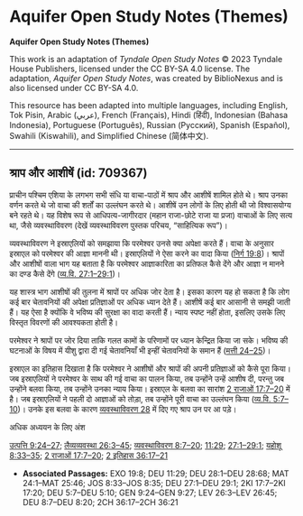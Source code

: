 # Aquifer Open Study Notes (Themes)

**Aquifer Open Study Notes (Themes)**

This work is an adaptation of *Tyndale Open Study Notes* © 2023 Tyndale House Publishers, licensed under the CC BY\-SA 4\.0 license. The adaptation, *Aquifer Open Study Notes*, was created by BiblioNexus and is also licensed under CC BY\-SA 4\.0\.

This resource has been adapted into multiple languages, including English, Tok Pisin, Arabic (عربي), French (Français), Hindi (हिंदी), Indonesian (Bahasa Indonesia), Portuguese (Português), Russian (Русский), Spanish (Español), Swahili (Kiswahili), and Simplified Chinese (简体中文).



--------------------------------

## श्राप और आशीषें (id: 709367)

प्राचीन पश्चिम एशिया के लगभग सभी संधि या वाचा\-पाठों में श्राप और आशीषें शामिल होते थे। श्राप उनका वर्णन करते थे जो वाचा की शर्तों का उल्लंघन करते थे। आशीषें उन लोगों के लिए होती थी जो विश्वासयोग्य बने रहते थे। यह विशेष रूप से आधिपत्य\-जागीरदार (महान राजा\-छोटे राजा या प्रजा) वाचाओं के लिए सत्य था, जैसे व्यवस्थाविवरण (देखें व्यवस्थाविवरण पुस्तक परिचय, “साहित्यिक रूप”)।

व्यवस्थाविवरण ने इस्राएलियों को समझाया कि परमेश्वर उनसे क्या अपेक्षा करते हैं। वाचा के अनुसार इस्राएल को परमेश्वर की आज्ञा माननी थी। इस्राएलियों ने ऐसा करने का वादा किया ([निर्ग 19:8](https://ref.ly/Exod19:8))। श्रापों और आशीषों वाला भाग यह बताता है कि परमेश्वर आज्ञाकारिता का प्रतिफल कैसे देंगे और आज्ञा न मानने का दण्ड कैसे देंगे ([व्य.वि. 27:1–29:1](https://ref.ly/Deut27:1-Deut29:1))।

यह शास्त्र भाग आशीषों की तुलना में श्रापों पर अधिक जोर देता है। इसका कारण यह हो सकता है कि लोग कई बार चेतावनियों की अपेक्षा प्रतिज्ञाओं पर अधिक ध्यान देते हैं। आशीषें कई बार आसानी से समझी जाती हैं। यह ऐसा है क्योंकि वे भविष्य की सुरक्षा का वादा करती हैं। न्याय स्पष्ट नहीं होता, इसलिए उसके लिए विस्तृत विवरणों की आवश्यकता होती है।

परमेश्वर ने श्रापों पर जोर दिया ताकि गलत कामों के परिणामों पर ध्यान केन्द्रित किया जा सके। भविष्य की घटनाओं के विषय में यीशु द्वारा दी गई चेतावनियाँ भी इन्हीं चेतावनियों के समान हैं ([मत्ती 24–25](https://ref.ly/Matt24:1-Matt25:46))।

इस्राएल का इतिहास दिखाता है कि परमेश्वर ने आशीषों और श्रापों की अपनी प्रतिज्ञाओं को कैसे पूरा किया। जब इस्राएलियों ने परमेश्वर के साथ की गई वाचा का पालन किया, तब उन्होंने उन्हें आशीष दी, परन्तु जब उन्होंने बलवा किया, तब उन्होंने उनका न्याय किया। इस्राएल के बलवा का सारांश [2 राजाओं 17:7–20](https://ref.ly/2Kgs17:7-2Kgs17:20) में है। जब इस्राएलियों ने पहली दो आज्ञाओं को तोड़ा, तब उन्होंने पूरी वाचा का उल्लंघन किया ([व्य.वि. 5:7–10](https://ref.ly/Deut5:7-Deut5:10))। उनके इस बलवा के कारण [व्यवस्थाविवरण 28](https://ref.ly/Deut28:1-Deut28:68) में दिए गए श्राप उन पर आ पड़े।

अधिक अध्ययन के लिए अंश

[उत्पत्ति 9:24–27](https://ref.ly/Gen9:24-Gen9:27); [लैव्यव्यवस्था 26:3–45](https://ref.ly/Lev26:3-Lev26:45); [व्यवस्थाविवरण 8:7–20](https://ref.ly/Deut8:7-Deut8:20); [11:29](https://ref.ly/Deut11:29); [27:1–29:1](https://ref.ly/Deut27:1-Deut29:1); [यहोशू 8:33–35](https://ref.ly/Josh8:33-Josh8:35); [2 राजाओं 17:7–20](https://ref.ly/2Kgs17:7-2Kgs17:20); [2 इतिहास 36:17–21](https://ref.ly/2Chr36:17-2Chr36:21)

* **Associated Passages:** EXO 19:8; DEU 11:29; DEU 28:1–DEU 28:68; MAT 24:1–MAT 25:46; JOS 8:33–JOS 8:35; DEU 27:1–DEU 29:1; 2KI 17:7–2KI 17:20; DEU 5:7–DEU 5:10; GEN 9:24–GEN 9:27; LEV 26:3–LEV 26:45; DEU 8:7–DEU 8:20; 2CH 36:17–2CH 36:21

